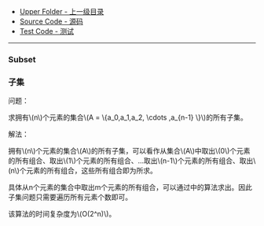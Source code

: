 * [Upper Folder - 上一级目录](../)
* [Source Code - 源码](https://github.com/zhaochenyou/Way-to-Algorithm/blob/master/src/CombinatorialMathematics/Subset.hpp)
* [Test Code - 测试](https://github.com/zhaochenyou/Way-to-Algorithm/blob/master/src/CombinatorialMathematics/Subset.cpp)

--------

### Subset
### 子集
<div>
问题：
<p id="i">求拥有\(n\)个元素的集合\(A = \{a_0,a_1,a_2, \cdots ,a_{n-1} \}\)的所有子集。 </p>
解法：
<p id="i">拥有\(n\)个元素的集合\(A\)的所有子集，可以看作从集合\(A\)中取出\(0\)个元素的所有组合、取出\(1\)个元素的所有组合、...取出\(n-1\)个元素的所有组合、取出\(n\)个元素的所有组合，这些所有组合即为所求。 </p>
<p id="i">具体从n个元素的集合中取出m个元素的所有组合，可以通过<Combination>中的算法求出。因此子集问题只需要遍历所有元素个数即可。</p>
<p id="i">该算法的时间复杂度为\(O(2^n)\)。 </p>
</div>
